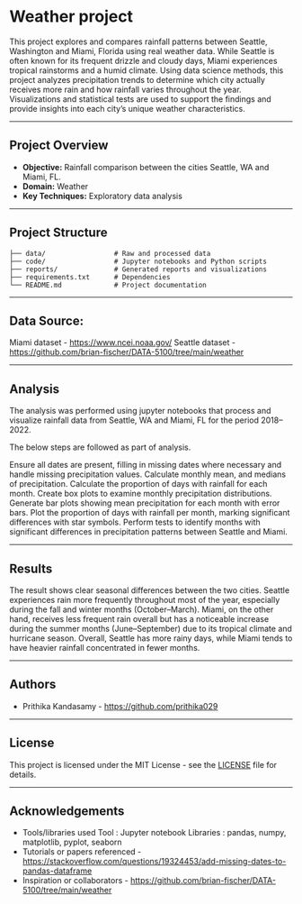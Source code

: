# Weather project

This project explores and compares rainfall patterns between Seattle, Washington and Miami, Florida using real weather data. While Seattle is often known for its frequent drizzle and cloudy days, Miami experiences tropical rainstorms and a humid climate. Using data science methods, this project analyzes precipitation trends to determine which city actually receives more rain and how rainfall varies throughout the year. Visualizations and statistical tests are used to support the findings and provide insights into each city’s unique weather characteristics.

---

## Project Overview

- **Objective:** Rainfall comparison between the cities Seattle, WA and Miami, FL.
- **Domain:** Weather
- **Key Techniques:** Exploratory data analysis

---

## Project Structure

```
├── data/                 # Raw and processed data
├── code/                 # Jupyter notebooks and Python scripts
├── reports/              # Generated reports and visualizations
├── requirements.txt      # Dependencies
└── README.md             # Project documentation
```

---

## Data Source:
Miami dataset - https://www.ncei.noaa.gov/
Seattle dataset - https://github.com/brian-fischer/DATA-5100/tree/main/weather

---

## Analysis

The analysis was performed using jupyter notebooks that process and visualize rainfall data from Seattle, WA and Miami, FL for the period 2018–2022. 

The below steps are followed as part of analysis.

Ensure all dates are present, filling in missing dates where necessary and handle missing precipitation values.
Calculate monthly mean, and medians of precipitation.
Calculate the proportion of days with rainfall for each month.
Create box plots to examine monthly precipitation distributions.
Generate bar plots showing mean precipitation for each month with error bars.
Plot the proportion of days with rainfall per month, marking significant differences with star symbols.
Perform tests to identify months with significant differences in precipitation patterns between Seattle and Miami.

---

## Results

The result shows clear seasonal differences between the two cities. Seattle experiences rain more frequently throughout most of the year, especially during the fall and winter months (October–March). Miami, on the other hand, receives less frequent rain overall but has a noticeable increase during the summer months (June–September) due to its tropical climate and hurricane season. Overall, Seattle has more rainy days, while Miami tends to have heavier rainfall concentrated in fewer months.

---

## Authors

- Prithika Kandasamy - https://github.com/prithika029

---

## License

This project is licensed under the MIT License - see the [LICENSE](LICENSE) file for details.

---

## Acknowledgements

- Tools/libraries used 
	Tool : Jupyter notebook 
	Libraries : pandas, numpy, matplotlib, pyplot, seaborn
- Tutorials or papers referenced - https://stackoverflow.com/questions/19324453/add-missing-dates-to-pandas-dataframe
- Inspiration or collaborators - https://github.com/brian-fischer/DATA-5100/tree/main/weather
